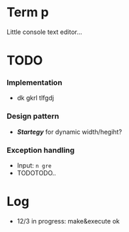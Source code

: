 # Term p
Little console text editor...  
  

# TODO
### Implementation
- dk gkrl tlfgdj
### Design pattern
- ***Startegy*** for dynamic width/hegiht?

### Exception handling
- Input: `n gre`
- TODOTODO..


# Log
- 12/3 in progress: make&execute ok